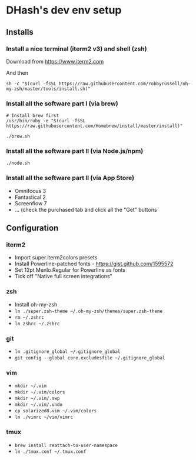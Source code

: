 DHash's dev env setup
=====================

## Installs

### Install a nice terminal (iterm2 v3) and shell (zsh)

Download from https://www.iterm2.com

And then

```
sh -c "$(curl -fsSL https://raw.githubusercontent.com/robbyrussell/oh-my-zsh/master/tools/install.sh)"
```

### Install all the software part I (via brew)

```
# Install brew first
/usr/bin/ruby -e "$(curl -fsSL https://raw.githubusercontent.com/Homebrew/install/master/install)"

./brew.sh
```

### Install all the software part II (via Node.js/npm)

```
./node.sh
```

### Install all the software part II (via App Store)

- Omnifocus 3
- Fantastical 2
- Screenflow 7
- ... (check the purchased tab and click all the "Get" buttons

## Configuration

### iterm2

- Import super.iterm2colors presets
- Install Powerline-patched fonts - https://gist.github.com/1595572
- Set 12pt Menlo Regular for Powerline as fonts
- Tick off "Native full screen integrations"

### zsh

- Install oh-my-zsh
- `ln ./super.zsh-theme ~/.oh-my-zsh/themes/super.zsh-theme`
- `rm ~/.zshrc`
- `ln zshrc ~/.zshrc`

### git

- `ln .gitignore_global ~/.gitignore_global`
- `git config --global core.excludesfile ~/.gitignore_global`

### vim

- `mkdir ~/.vim`
- `mkdir ~/.vim/colors`
- `mkdir ~/.vim/.swp`
- `mkdir ~/.vim/.undo`
- `cp solarized8.vim ~/.vim/colors`
- `ln ./vimrc ~/vim/vimrc`

### tmux

- `brew install reattach-to-user-namespace`
- `ln ./tmux.conf ~/.tmux.conf`
